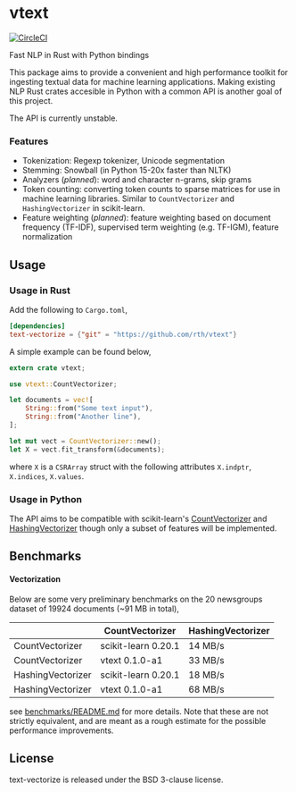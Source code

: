 # vtext

[![CircleCI](https://circleci.com/gh/rth/vtext/tree/master.svg?style=svg)](https://circleci.com/gh/rth/vtext/tree/master)

Fast NLP in Rust with Python bindings

This package aims to provide a convenient and high performance toolkit for ingesting textual data for
machine learning applications. Making existing NLP Rust crates accesible in Python with a common API is another goal of this project.

The API is currently unstable.

### Features

 - Tokenization: Regexp tokenizer, Unicode segmentation
 - Stemming: Snowball (in Python 15-20x faster than NLTK)
 - Analyzers (*planned*): word and character n-grams, skip grams
 - Token counting: converting token counts to sparse matrices for use
   in machine learning libraries. Similar to `CountVectorizer` and
   `HashingVectorizer` in scikit-learn.
 - Feature weighting (*planned*): feature weighting based on document
   frequency (TF-IDF), supervised term weighting (e.g. TF-IGM),
   feature normalization

## Usage

### Usage in Rust

Add the following to `Cargo.toml`,
```toml
[dependencies]
text-vectorize = {"git" = "https://github.com/rth/vtext"}
``` 
A simple example can be found below,
```rust
extern crate vtext;

use vtext::CountVectorizer;

let documents = vec![
    String::from("Some text input"),
    String::from("Another line"),
];

let mut vect = CountVectorizer::new();
let X = vect.fit_transform(&documents);
```
where `X` is a `CSRArray` struct with the following attributes
`X.indptr`, `X.indices`, `X.values`.

### Usage in Python


The API aims to be compatible with scikit-learn's
[CountVectorizer](https://scikit-learn.org/stable/modules/generated/sklearn.feature_extraction.text.CountVectorizer.html)
and [HashingVectorizer](https://scikit-learn.org/stable/modules/generated/sklearn.feature_extraction.text.HashingVectorizer.html) 
though only a subset of features will be implemented.


## Benchmarks

#### Vectorization

Below are some very preliminary benchmarks on the 20 newsgroups dataset of 19924 documents (~91 MB in total),

|                   | CountVectorizer      | HashingVectorizer|
|-------------------|----------------------|------------------|
| CountVectorizer   | scikit-learn 0.20.1  | 14 MB/s          |
| CountVectorizer   | vtext 0.1.0-a1       | 33 MB/s          |
| HashingVectorizer | scikit-learn 0.20.1  | 18 MB/s          |
| HashingVectorizer | vtext 0.1.0-a1       | 68 MB/s          |

see [benchmarks/README.md](./benchmarks/README.md) for more details.
Note that these are not strictly equivalent, and are meant as a
rough estimate for the possible performance improvements.


## License

text-vectorize is released under the BSD 3-clause license.
